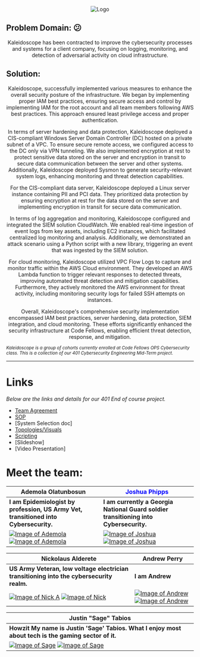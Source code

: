 <div align="center">
  
![Logo](https://github.com/Kaleidoscope-s/Kaleidoscope/blob/main/3dgifmaker95207.gif)
  
</div>

##  **Problem Domain:** :confused:
<div align="center">

Kaleidoscope has been contracted to improve the cybersecurity processes and systems for a client company, focusing on logging, monitoring, and detection of adversarial activity on cloud infrastructure.

</div>

## **Solution:**
<div align="center">

Kaleidoscope, successfully implemented various measures to enhance the overall security posture of the infrastructure. We began by implementing proper IAM best practices, ensuring secure access and control by implementing IAM for the root account and all team members following AWS best practices. This approach ensured least privilege access and proper authentication.

In terms of server hardening and data protection, Kaleidoscope deployed a CIS-compliant Windows Server Domain Controller (DC) hosted on a private subnet of a VPC. To ensure secure remote access, we configured access to the DC only via VPN tunneling. We also implemented encryption at rest to protect sensitive data stored on the server and encryption in transit to secure data communication between the server and other systems. Additionally, Kaleidoscope deployed Sysmon to generate security-relevant system logs, enhancing monitoring and threat detection capabilities.

For the CIS-compliant data server, Kaleidoscope deployed a Linux server instance containing PII and PCI data. They prioritized data protection by ensuring encryption at rest for the data stored on the server and implementing encryption in transit for secure data communication.

In terms of log aggregation and monitoring, Kaleidoscope configured and integrated the SIEM solution CloudWatch. We enabled real-time ingestion of event logs from key assets, including EC2 instances, which facilitated centralized log monitoring and analysis. Additionally, we demonstrated an attack scenario using a Python script with a new library, triggering an event that was ingested by the SIEM solution.

For cloud monitoring, Kaleidoscope utilized VPC Flow Logs to capture and monitor traffic within the AWS Cloud environment. They developed an AWS Lambda function to trigger relevant responses to detected threats, improving automated threat detection and mitigation capabilities. Furthermore, they actively monitored the AWS environment for threat activity, including monitoring security logs for failed SSH attempts on instances.

Overall, Kaleidoscope's comprehensive security implementation encompassed IAM best practices, server hardening, data protection, SIEM integration, and cloud monitoring. These efforts significantly enhanced the security infrastructure at Code Fellows, enabling efficient threat detection, response, and mitigation.

</div>


 <small> *Kaleidoscope is a group of cohorts currently enrolled at Code Fellows OPS Cybersecurity class. This is a collection of our 401 Cybersecurity Engineering Mid-Term project.* </small>
 ___
 # Links

*Below are the links and details for our 401 End of course project.*
- [Team Agreement](https://github.com/Kaleidoscope-s/Kaleidoscope/blob/main/Team%20Agreement.pdf)
- [SOP](https://github.com/Kaleidoscope-s/SOPs)
- [System Selection doc]
- [Topologies/Visuals](https://github.com/Kaleidoscope-s/Kaleidoscope/blob/main/KTop.jpg)
- [Scripting](https://github.com/Kaleidoscope-s/Scripting)
- [Slideshow]
- [Video Presentation]


# Meet the team:

| Ademola Olatunbosun | <font color="blue">Joshua Phipps</font> |
|---|---|
| **I am Epidemiologist by profession, US Army Vet, transitioned into Cybersecurity.** | **I am currently a Georgia National Guard soldier transitioning into Cybersecurity.** |
| [![Image of Ademola](https://github.com/Kaleidoscope-s/-Kaleidoscope/blob/main/gitK.png)](https://github.com/ademo11?tab=repositories) [![Image of Ademola](https://github.com/Kaleidoscope-s/-Kaleidoscope/blob/main/INK.png)](https://www.linkedin.com/in/ademola-olatunbosun/) | [![Image of Joshua](https://github.com/Kaleidoscope-s/-Kaleidoscope/blob/main/gitK.png)](https://github.com/joshp27?tab=repositories) [![Image of Joshua](https://github.com/Kaleidoscope-s/-Kaleidoscope/blob/main/INK.png)](https://www.linkedin.com/in/joshua-phipps-755a20264/) |

| Nickolaus Alderete | Andrew Perry |
|---|---|
| **US Army Veteran, low voltage electrician transitioning into the cybersecurity realm.** | **I am Andrew** |
| [![Image of Nick A](https://github.com/Kaleidoscope-s/-Kaleidoscope/blob/main/gitK.png)](https://github.com/Nkalderete?tab=repositories) [![Image of Nick](https://github.com/Kaleidoscope-s/-Kaleidoscope/blob/main/INK.png)](https://www.linkedin.com/in/nickolaus-alderete/) | [![Image of Andrew](https://github.com/Kaleidoscope-s/-Kaleidoscope/blob/main/gitK.png)](https://github.com/Perryandr?tab=repositories) [![Image of Andrew](https://github.com/Kaleidoscope-s/-Kaleidoscope/blob/main/INK.png)](https://www.linkedin.com/in/andrew-perry-0998b7263/) |

| Justin "Sage" Tabios |
|---|
| **Howzit My name is Justin 'Sage' Tabios.  What I enjoy most about tech is the gaming sector of it.** |
| [![Image of Sage](https://github.com/Kaleidoscope-s/-Kaleidoscope/blob/main/gitK.png)](https://github.com/AnnyeongAloha?tab=repositories) [![Image of Sage](https://github.com/Kaleidoscope-s/-Kaleidoscope/blob/main/INK.png)](https://www.linkedin.com/in/justintabios/) |



